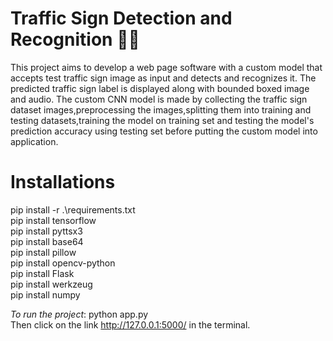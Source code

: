 # Traffic Sign Detection and Recognition 🚦🚥
This project aims to develop a web page software with a custom model that accepts test traffic sign image as input and detects and recognizes it. The predicted traffic sign label is displayed along with bounded boxed image and audio. The custom CNN model is made by collecting the traffic sign dataset images,preprocessing the images,splitting them into training and testing datasets,training the model on training set and testing the model's prediction accuracy using testing set before putting the custom model into application.

# Installations 
pip install -r .\requirements.txt </br>
pip install tensorflow </br>
pip install pyttsx3 </br>
pip install base64 </br>
pip install pillow </br>
pip install opencv-python </br>
pip install Flask </br>
pip install werkzeug </br>
pip install numpy 

*To run the project*: python app.py </br>
Then click on the link http://127.0.0.1:5000/ in the terminal.